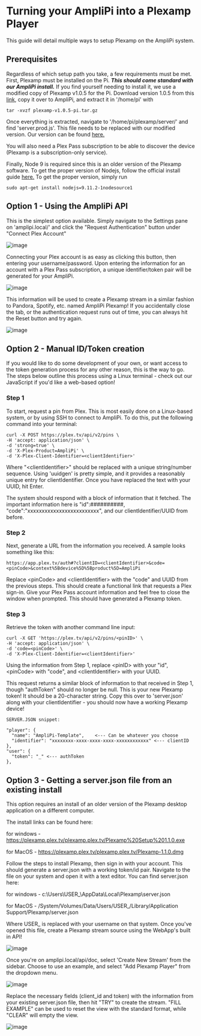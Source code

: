 # Turning your AmpliPi into a Plexamp Player
This guide will detail multiple ways to setup Plexamp on the AmpliPi system.

## Prerequisites
Regardless of which setup path you take, a few requirements must be met. First, Plexamp must be installed on the Pi. ***This should come standard with our AmpliPi install.*** If you find yourself needing to install it, we use a modified copy of Plexamp v1.0.5 for the Pi. Download version 1.0.5 from this [link](https://files.plexapp.com/elan/plexamp-v1.0.5-pi.tar.gz), copy it over to AmpliPi, and extract it in '/home/pi' with
```
tar -xvzf plexamp-v1.0.5-pi.tar.gz
```
Once everything is extracted, navigate to '/home/pi/plexamp/server/' and find 'server.prod.js'. This file needs to be replaced with our modified version.
Our version can be found [here.](https://gist.github.com/micronova-jb/1156b1d04639284e5c6a354de4ec3002)

You will also need a Plex Pass subscription to be able to discover the device (Plexamp is a subscription-only service).

Finally, Node 9 is required since this is an older version of the Plexamp software. To get the proper version of Nodejs, follow the official install guide [here.](https://forums.plex.tv/t/plexamp-for-raspberry-pi-release-notes/368282)
To get the proper version, simply run
```
sudo apt-get install nodejs=9.11.2-1nodesource1
```

## Option 1 - Using the AmpliPi API
This is the simplest option available. Simply navigate to the Settings pane on 'amplipi.local/' and click the "Request Authentication" button under "Connect Plex Account"

![image](imgs/Plexamp_Auth_button.jpg)

Connecting your Plex account is as easy as clicking this button, then entering your username/password. Upon entering the information for an account with a Plex Pass subscription, a unique identifier/token pair will be generated for your AmpliPi.

![image](imgs/Plexamp_sign_in.jpg)

This information will be used to create a Plexamp stream in a similar fashion to Pandora, Spotify, etc. named AmpliPi Plexamp! If you accidentally close the tab, or the authentication request runs out of time, you can always hit the Reset button and try again.

![image](imgs/reset.jpg)

## Option 2 - Manual ID/Token creation
If you would like to do some development of your own, or want access to the token generation process for any other reason, this is the way to go. The steps below outline this process using a Linux terminal - check out our JavaScript if you'd like a web-based option!

### Step 1
To start, request a pin from Plex. This is most easily done on a Linux-based system, or by using SSH to connect to AmpliPi. To do this, put the following command into your terminal:
```
curl -X POST https://plex.tv/api/v2/pins \
-H 'accept: application/json' \
-d 'strong=true' \
-d 'X-Plex-Product=AmpliPi' \
-d 'X-Plex-Client-Identifier=<clientIdentifier>'
```
Where "\<clientIdentifier>" should be replaced with a unique string/number sequence. Using 'uuidgen' is pretty simple, and it provides a reasonably unique entry for clientIdentifier. Once you have replaced the text with your UUID, hit Enter.

The system should respond with a block of information that it fetched. The important information here is "id":##########, "code":"xxxxxxxxxxxxxxxxxxxxxxxxx", and our clientIdentifier/UUID from before.

### Step 2
Next, generate a URL from the information you received. A sample looks something like this:
```
https://app.plex.tv/auth#?clientID=<clientIdentifier>&code=<pinCode>&context%5Bdevice%5D%5Bproduct%5D=AmpliPi
```
Replace \<pinCode> and \<clientIdentifier> with the "code" and UUID from the previous steps. This should create a functional link that requests a Plex sign-in. Give your Plex Pass account information and feel free to close the window when prompted. This should have generated a Plexamp token.

### Step 3
Retrieve the token with another command line input:
```
curl -X GET 'https://plex.tv/api/v2/pins/<pinID>' \
-H 'accept: application/json' \
-d 'code=<pinCode>' \
-d 'X-Plex-Client-Identifier=<clientIdentifier>'
```
Using the information from Step 1, replace \<pinID> with your "id", \<pinCode> with "code", and \<clientIdentifier> with your UUID.

This request returns a similar block of information to that received in Step 1, though "authToken" should no longer be null. This is your new Plexamp token! It should be a 20-character string. Copy this over to 'server.json' along with your clientIdentifier - you should now have a working Plexamp device!
```
SERVER.JSON snippet:

"player": {
  "name": "AmpliPi-Template",    <--- Can be whatever you choose
  "identifier": "xxxxxxxx-xxxx-xxxx-xxxx-xxxxxxxxxxxx" <--- clientID
},
"user": {
  "token": "_" <--- authToken
},
```

## Option 3 - Getting a server.json file from an existing install
This option requires an install of an older version of the Plexamp desktop application on a different computer.

The install links can be found here:

for windows - https://plexamp.plex.tv/plexamp.plex.tv/Plexamp%20Setup%201.1.0.exe

for MacOS - https://plexamp.plex.tv/plexamp.plex.tv/Plexamp-1.1.0.dmg


Follow the steps to install Plexamp, then sign in with your account. This should generate a server.json with a working token/id pair. Navigate to the file on your system and open it with a text editor. You can find server.json here:

for windows - c:\Users\USER_\AppData\Local\Plexamp\server.json

for MacOS - /System/Volumes/Data/Users/USER_/Library/Application Support/Plexamp/server.json

Where USER_ is replaced with your username on that system. Once you've opened this file, create a Plexamp stream source using the WebApp's built in API!

![image](imgs/api.jpg)

Once you're on amplipi.local/api/doc, select 'Create New Stream' from the sidebar. Choose to use an example, and select "Add Plexamp Player" from the dropdown menu.

![image](imgs/api_addstream.jpg)

Replace the necessary fields (client_id and token) with the information from your existing server.json file, then hit "TRY" to create the stream. "FILL EXAMPLE" can be used to reset the view with the standard format, while "CLEAR" will empty the view.

![image](imgs/try.jpg)
